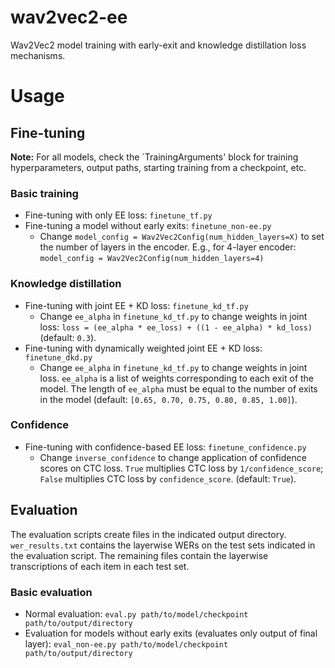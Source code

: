 # wav2vec2-ee

Wav2Vec2 model training with early-exit and knowledge distillation loss mechanisms.

# Usage

## Fine-tuning

**Note:** For all models, check the `TrainingArguments' block for training hyperparameters, output paths, starting training from a checkpoint, etc.

### Basic training

- Fine-tuning with only EE loss: `finetune_tf.py`
- Fine-tuning a model without early exits: `finetune_non-ee.py`
  - Change `model_config = Wav2Vec2Config(num_hidden_layers=X)` to set the number of layers in the encoder. E.g., for 4-layer encoder: `model_config = Wav2Vec2Config(num_hidden_layers=4)`

### Knowledge distillation
  
- Fine-tuning with joint EE + KD loss: `finetune_kd_tf.py`
  - Change `ee_alpha` in `finetune_kd_tf.py` to change weights in joint loss: `loss = (ee_alpha * ee_loss) + ((1 - ee_alpha) * kd_loss)` (default: `0.3`).
- Fine-tuning with dynamically weighted joint EE + KD loss: `finetune_dkd.py`
  - Change `ee_alpha` in `finetune_kd_tf.py` to change weights in joint loss. `ee_alpha` is a list of weights corresponding to each exit of the model. The length of `ee_alpha` must be equal to the number of exits in the model (default: `[0.65, 0.70, 0.75, 0.80, 0.85, 1.00]`).

### Confidence
  
- Fine-tuning with confidence-based EE loss: `finetune_confidence.py`
  -  Change `inverse_confidence` to change application of confidence scores on CTC loss. `True` multiplies CTC loss by `1/confidence_score`; `False` multiplies CTC loss by `confidence_score`. (default: `True`).


## Evaluation

The evaluation scripts create files in the indicated output directory. `wer_results.txt` contains the layerwise WERs on the test sets indicated in the evaluation script. The remaining files contain the layerwise transcriptions of each item in each test set.

### Basic evaluation

- Normal evaluation: `eval.py path/to/model/checkpoint path/to/output/directory`
- Evaluation for models without early exits (evaluates only output of final layer): `eval_non-ee.py path/to/model/checkpoint path/to/output/directory`
